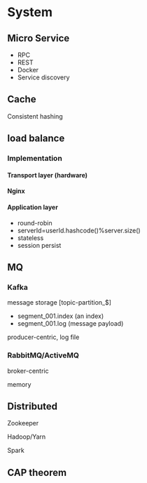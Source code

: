 # System

## Micro Service 

* RPC 
* REST
* Docker 
* Service discovery 

## Cache

Consistent hashing 

## load balance 

### Implementation 

#### Transport layer \(hardware\) 

#### Nginx 

#### Application layer 

* round-robin 
* serverId=userId.hashcode\(\)%server.size\(\) 
* stateless 
* session persist 

## MQ

### Kafka

message storage \[topic-partition\_$\] 

* segment\_001.index \(an index\) 
* segment\_001.log \(message payload\)

producer-centric, log file 

### RabbitMQ/ActiveMQ

broker-centric

memory

## Distributed

Zookeeper 

Hadoop/Yarn 

Spark 

## CAP theorem

